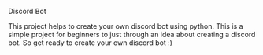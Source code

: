 Discord Bot

This project helps to create your own discord bot using python.
This is a simple project for beginners to just through an idea about creating a discord bot.
So get ready to create your own discord bot :) 
    

